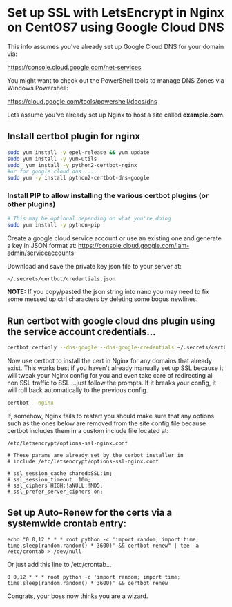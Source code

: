 # Set up SSL with LetsEncrypt in Nginx on CentOS7 using Google Cloud DNS

This info assumes you've already set up Google Cloud DNS for your domain via:

 https://console.cloud.google.com/net-services  

You might want to check out the PowerShell tools to manage DNS Zones via Windows Powershell:

 https://cloud.google.com/tools/powershell/docs/dns 

Lets assume you've already set up Nginx to host a site called **example.com**. 

## Install certbot plugin for nginx

```bash
sudo yum install -y epel-release && yum update
sudo yum install -y yum-utils
sudo  yum install -y python2-certbot-nginx 
#or for google cloud dns ....
sudo yum -y install python2-certbot-dns-google
```

### Install PIP to allow installing the various certbot plugins (or other plugins)

```bash
# This may be optional depending on what you're doing
sudo yum install -y python-pip
```

Create a google cloud service account or use an existing one and generate a key in JSON format at:  https://console.cloud.google.com/iam-admin/serviceaccounts 

Download and save the private key json file to your server at: 

`~/.secrets/certbot/credentials.json`

**NOTE:** If you copy/pasted the json string into nano you may need to fix some messed up ctrl characters by deleting some bogus newlines. 

## Run certbot with google cloud dns plugin using the service account credentials...

```bash
certbot certonly --dns-google --dns-google-credentials ~/.secrets/certbot/credentials.json -d *.example.com -d example.com
```

Now use certbot to install the cert in Nginx for any domains that already exist. This works best if you haven't already manually set up SSL because it will tweak your Nginx config for you and even take care of redirecting all non SSL traffic to SSL ...just follow the prompts. If it breaks your config, it will roll back automatically to the previous config. 

```bash
certbot --nginx
```

If, somehow, Nginx fails to restart you should make sure that any options such as the ones below are removed from the site config file because certbot includes them in a custom include file located at:

`/etc/letsencrypt/options-ssl-nginx.conf`

```
# These params are already set by the cerbot installer in
# include /etc/letsencrypt/options-ssl-nginx.conf

# ssl_session_cache shared:SSL:1m;
# ssl_session_timeout  10m;
# ssl_ciphers HIGH:!aNULL:!MD5;
# ssl_prefer_server_ciphers on;
```

## Set up Auto-Renew for the certs via a systemwide crontab entry:

```
echo "0 0,12 * * * root python -c 'import random; import time; time.sleep(random.random() * 3600)' && certbot renew" | tee -a /etc/crontab > /dev/null
```

Or just add this line to /etc/crontab...

```
0 0,12 * * * root python -c 'import random; import time; time.sleep(random.random() * 3600)' && certbot renew
```

Congrats, your boss now thinks you are a wizard. 

